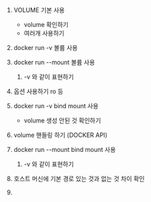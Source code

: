 1. VOLUME 기본 사용
   - volume 확인하기
   - 여러개 사용하기
2. docker run -v 볼륨 사용
3. docker run --mount 볼륨 사용
   1. -v 와 같이 표현하기
4. 옵션 사용하기 ro 등

4. docker run -v bind mount 사용
   - volume 생성 안된 것 확인하기
5. volume 핸들링 하기 (DOCKER API)
6. docker run --mount bind mount 사용
   1. -v 와 같이 표현하기
7. 호스트 머신에 기본 경로 있는 것과 없는 것 차이 확인
7. 